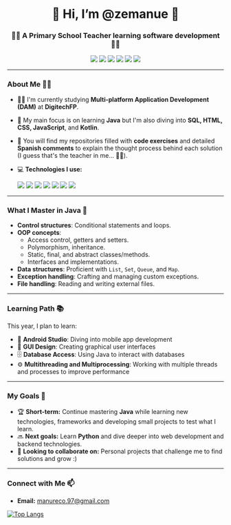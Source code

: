 <h1 align="center">👋 Hi, I’m @zemanue 👋</h1>

<h3 align="center">👨‍🏫 A Primary School Teacher learning software development 👨‍🏫</h3>

<p align="center">
  <img src="https://img.shields.io/badge/Java-ED8B00?style=for-the-badge&logo=java&logoColor=white"/>
  <img src="https://img.shields.io/badge/SQL-003B57?style=for-the-badge&logo=postgresql&logoColor=white"/>
  <img src="https://img.shields.io/badge/HTML5-E34F26?style=for-the-badge&logo=html5&logoColor=white"/>
  <img src="https://img.shields.io/badge/CSS3-1572B6?style=for-the-badge&logo=css3&logoColor=white"/>
  <img src="https://img.shields.io/badge/JavaScript-F7DF1E?style=for-the-badge&logo=javascript&logoColor=black"/>
  <img src="https://img.shields.io/badge/Kotlin-0095D5?style=for-the-badge&logo=kotlin&logoColor=white"/>
</p>

---

### About Me 👨‍💻

- 🧑‍🎓 I'm currently studying **Multi-platform Application Development (DAM)** at **DigitechFP**.
- 🌱 My main focus is on learning **Java** but I'm also diving into **SQL, HTML, CSS, JavaScript**, and **Kotlin**.
- 🔨 You will find my repositories filled with **code exercises** and detailed **Spanish comments** to explain the thought process behind each solution (I guess that's the teacher in me... 🤷‍♂️).
- 💻 **Technologies I use:**
  
  <img src="https://img.shields.io/badge/VSCode-007ACC?style=flat&logo=visual-studio-code&logoColor=white" /> 
  <img src="https://img.shields.io/badge/Eclipse-2C2255?style=flat&logo=eclipse&logoColor=white" />
  <img src="https://img.shields.io/badge/NetBeans-1B6AC6?style=flat&logo=apache-netbeans-ide&logoColor=white" />
  <img src="https://img.shields.io/badge/Android_Studio-3DDC84?style=flat&logo=android-studio&logoColor=white" />
  <img src="https://img.shields.io/badge/MariaDB-003545?style=flat&logo=mariadb&logoColor=white" />
  <img src="https://img.shields.io/badge/Git-F05032?style=flat&logo=git&logoColor=white" />
  <img src="https://img.shields.io/badge/GitHub-181717?style=flat&logo=github&logoColor=white" />

---

### What I Master in Java 🚀

- **Control structures**: Conditional statements and loops.
- **OOP concepts**:  
  - Access control, getters and setters.
  - Polymorphism, inheritance.
  - Static, final, and abstract classes/methods.
  - Interfaces and implementations.
- **Data structures**: Proficient with `List`, `Set`, `Queue`, and `Map`.
- **Exception handling**: Crafting and managing custom exceptions.
- **File handling**: Reading and writing external files.

---

### Learning Path 📚

This year, I plan to learn:
- 📱 **Android Studio**: Diving into mobile app development
- 🎨 **GUI Design**: Creating graphical user interfaces
- 🗄️ **Database Access**: Using Java to interact with databases
- ⚙️ **Multithreading and Multiprocessing**: Working with multiple threads and processes to improve performance

---

### My Goals 🔭

- 🏆 **Short-term:** Continue mastering **Java** while learning new technologies, frameworks and developing small projects to test what I learn.
- 🔜 **Next goals:** Learn **Python** and dive deeper into web development and backend technologies.
- 💞️ **Looking to collaborate on:** Personal projects that challenge me to find solutions and grow :)

---

### Connect with Me 📫

- **Email:** [manureco.97@gmail.com](mailto:manureco.97@gmail.com)

[![Top Langs](https://github-readme-stats.vercel.app/api/top-langs/?username=zemanue&layout=compact)](https://github.com/anuraghazra/github-readme-stats)

<!---
zemanue/zemanue is a ✨ special ✨ repository because its `README.md` (this file) appears on your GitHub profile.
You can click the Preview link to take a look at your changes.
--->
